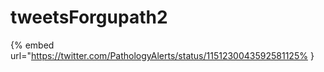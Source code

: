 # tweetsForgupath2

{% embed url="https://twitter.com/PathologyAlerts/status/1151230043592581125% }

